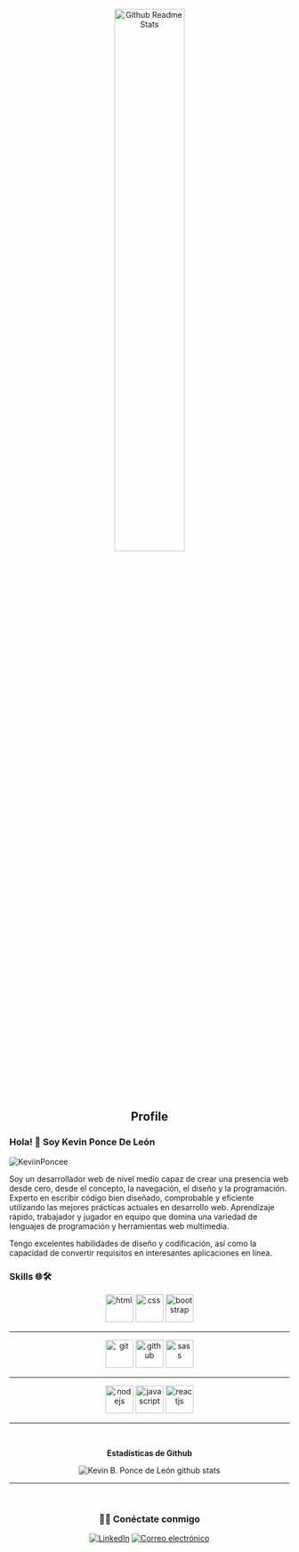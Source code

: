 <p align="center">
 <img width="50%" src="https://user-images.githubusercontent.com/83381101/130157457-2f87c316-95d5-4d6c-87b1-7ae5208d1709.jpg" align="center" alt="Github Readme Stats" />
 <h2 align="center">Profile</h2>
</p>

### Hola! 👋 Soy Kevin Ponce De León

<img src="https://komarev.com/ghpvc/?username=KeviinPoncee" alt="KeviinPoncee" />

<div>
 <p>
Soy un desarrollador web de nivel medio capaz de crear una presencia web desde cero, desde el concepto, la navegación, el diseño y la programación. Experto en escribir código bien diseñado, comprobable y eficiente utilizando las mejores prácticas actuales en desarrollo web. Aprendizaje rápido, trabajador y jugador en equipo que domina una variedad de lenguajes de programación y herramientas web multimedia.

Tengo excelentes habilidades de diseño y codificación, así como la capacidad de convertir requisitos en interesantes aplicaciones en línea.
</p>
</div>

### Skills 🌐🛠️

<div align='center'>
<img src="https://user-images.githubusercontent.com/83381101/130158285-2c602e9f-6559-44b2-aec9-98286519dc73.png" alt="html" width="50">  <img src="https://user-images.githubusercontent.com/83381101/130158225-3c3bd5fc-1870-4620-a9b8-9a92821fb7d2.png" alt="css" width="50">  <img src="https://user-images.githubusercontent.com/83381101/130158203-a09ebf87-14ff-49ff-9de3-4183157253fe.png" alt="bootstrap" width="50"> <br><hr> <img src="https://user-images.githubusercontent.com/83381101/130158242-5e9bcce4-213c-430d-bdff-11c16ced2efe.png" alt="git" width="50">  <img src="https://user-images.githubusercontent.com/83381101/130158272-8616f091-80c3-49f4-96d2-d2df3bc93946.png" alt="github" width="50">  <img src="https://user-images.githubusercontent.com/83381101/130158335-e6118419-7c3b-4742-9bc9-1a8c6840a3cf.png" alt="sass" width="50"> <br><hr> <img src="https://user-images.githubusercontent.com/83381101/130158344-3cf0d854-0dc5-4aa0-bba3-aa93758ce965.png" alt="nodejs" width="50">  <img src="https://user-images.githubusercontent.com/83381101/130158297-b2a443fc-e9eb-4fe7-a5d3-76af26486612.png" alt="javascript" width="50">  <img src="https://user-images.githubusercontent.com/83381101/130158316-1c1599f7-7dae-43fb-84ef-f0d6c1e5315c.png" alt="reactjs" width="50">
</div>
<hr><br>
<div align='center'>
 <p><strong>Estadísticas de Github</strong></p>

![Kevin B. Ponce de León github stats](https://github-readme-stats.vercel.app/api?username=keviinponcee&hide=contribs,prs&count_private=true&show_icons=true)

<hr><br>

<h3> 🤝🏻 Conéctate conmigo </h3>
</div>
 
<p align = "center">
<!--<a href="#" target="_blank"> <img alt = "Sitio web" src = "https://img.shields.io/badge/Website-www.anandmainali .com.np-blue? style = flat & logo = google-chrome ">En Desarrollo</a>-->
<a href="https://www.linkedin.com/in/keviin-poncee/" target="_blank"> <img alt = "LinkedIn" src = "https://img.shields.io/badge/LinkedIn-@KeviinPoncee-blue?style=flat&logo=linkedin"></a>
<a href="mailto:kevin.poncedeleon@hotmail.com?Subject=Interesado%20en%20el%20curso"> <img alt = "Correo electrónico" src = "https://img.shields.io/badge/Email-kevin.poncedeleon@hotmail.com-blue?style=flat&logo=gmail"></a>
</p>

<!--
**KeviinPoncee/KeviinPoncee** is a ✨ _special_ ✨ repository because its `README.md` (this file) appears on your GitHub profile.

Here are some ideas to get you started:

- 🔭 I’m currently working on ...
- 🌱 I’m currently learning ...
- 👯 I’m looking to collaborate on ...
- 🤔 I’m looking for help with ...
- 💬 Ask me about ...
- 📫 How to reach me: ...
- 😄 Pronouns: ...
- ⚡ Fun fact: ...
-->
